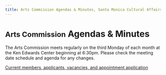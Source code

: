 ```yaml
---
title: Arts Commission Agendas & Minutes, Santa Monica Cultural Affairs
---
```


<small>Arts Commission</small> Agendas & Minutes
=================================

The Arts Commission meets regularly on the third Monday of each month at the Ken Edwards Center beginning at 6:30pm. Please check the meeting date schedule and agenda for any changes.

[Current members, applicants, vacancies, and appointment application](https://www.smgov.net/departments/clerk/boards.aspx?id=53687092546 "Current members, applicants, vacancies, and appointment application")
